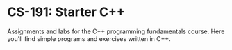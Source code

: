 # CS-191: Starter C++

Assignments and labs for the C++ programming fundamentals course. Here you'll find simple programs and exercises written in C++.
